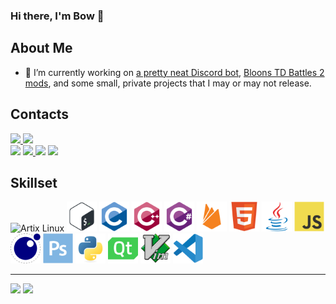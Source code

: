 ### Hi there, I'm Bow 👋

## About Me
- 🔭 I’m currently working on [a pretty neat Discord bot](https://github.com/BowDown097/RRBot), [Bloons TD Battles 2 mods](https://github.com/BowDown097/Bloons-Mods), and some small, private projects that I may or may not release.

## Contacts
<p>
	<a href="https://discord.gg/nuMvgkP" alt="Discord Server 1">
		<img src="https://img.shields.io/discord/504782676331331584?label=BTD6%20Mods%20%26%20Discussion&logo=discord" />
	</a>
  <a href="https://discord.gg/USpJnaaNap" alt="Discord Server 2">
		<img src="https://img.shields.io/discord/809485099238031420?label=Rush%20Reborn%20%7C%20BTDB2%20Mods&logo=discord" />
	</a>
  <br/>
	<img src="https://img.shields.io/badge/Discord-%40BowDown097%238946-brightgreen?logo=discord" />
  <a href="mailto:bowdown097@sneed.church">
		<img src="https://img.shields.io/badge/Email-bowdown097%40sneed.church-brightgreen?logo=mail.ru" />
	</a>
  <img src="https://img.shields.io/badge/Matrix-bowdown097%3Asneed.church-brightgreen?logo=matrix" />
  <a href="https://steamcommunity.com/id/bowdown097">
		<img src="https://img.shields.io/badge/Steam-bowdown097-brightgreen?logo=steam" />
	</a>
</p>

## Skillset
<p align="left">
  <img alt="Artix Linux" width="48px" height="48px" src="https://gitea.artixlinux.org/avatars/147489ad50c47562f65589ade8e855f2" />
  <img alt="Bash" width="48px" height="48px" src="https://raw.githubusercontent.com/devicons/devicon/master/icons/bash/bash-original.svg" />
  <img alt="C" width="48px" height="48px" src="https://raw.githubusercontent.com/devicons/devicon/master/icons/c/c-original.svg" />
  <img alt="C++" width="48px" height="48px" src="https://raw.githubusercontent.com/devicons/devicon/master/icons/cplusplus/cplusplus-original.svg" />
  <img alt="C#" width="48px" height="48px" src="https://raw.githubusercontent.com/devicons/devicon/master/icons/csharp/csharp-original.svg" />
  <img alt="Firebase" width="48px" height="48px" src="https://raw.githubusercontent.com/devicons/devicon/master/icons/firebase/firebase-plain.svg" />
  <img alt="HTML5" width="48px" height="48px" src="https://raw.githubusercontent.com/devicons/devicon/master/icons/html5/html5-original.svg" />
  <img alt="Java" width="48px" height="48px" src="https://raw.githubusercontent.com/devicons/devicon/master/icons/java/java-original.svg" />
  <img alt="JavaScript" width="48px" height="48px" src="https://raw.githubusercontent.com/devicons/devicon/master/icons/javascript/javascript-original.svg" />
  <img alt="Lua" width="48px" height="48px" src="https://raw.githubusercontent.com/devicons/devicon/master/icons/lua/lua-original.svg" />
  <img alt="Photoshop" width="48px" height="48px" src="https://raw.githubusercontent.com/devicons/devicon/master/icons/photoshop/photoshop-plain.svg" />
  <img alt="Python" width="48px" height="48px" src="https://raw.githubusercontent.com/devicons/devicon/master/icons/python/python-original.svg" />
  <img alt="Qt" width="48px" height="48px" src="https://raw.githubusercontent.com/devicons/devicon/master/icons/qt/qt-original.svg" />
  <img alt="Vim" width="48px" height="48px" src="https://raw.githubusercontent.com/devicons/devicon/master/icons/vim/vim-original.svg" />
  <img alt="Visual Studio Code" width="48px" height="48px" src="https://raw.githubusercontent.com/devicons/devicon/master/icons/vscode/vscode-original.svg" />
</p>

---
<p>
  <img height="192px" src="https://github-readme-stats.vercel.app/api?username=BowDown097&show_icons=true&include_all_commits=true&theme=dark" />
  <img height="192px" src="https://github-readme-stats.vercel.app/api/top-langs/?username=BowDown097&layout=compact&langs_count=10&theme=dark "/>
</p>
